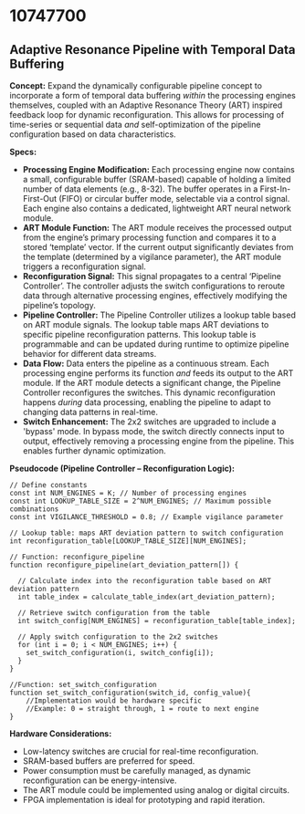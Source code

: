 # 10747700

## Adaptive Resonance Pipeline with Temporal Data Buffering

**Concept:** Expand the dynamically configurable pipeline concept to incorporate a form of temporal data buffering *within* the processing engines themselves, coupled with an Adaptive Resonance Theory (ART) inspired feedback loop for dynamic reconfiguration. This allows for processing of time-series or sequential data *and* self-optimization of the pipeline configuration based on data characteristics.

**Specs:**

*   **Processing Engine Modification:** Each processing engine now contains a small, configurable buffer (SRAM-based) capable of holding a limited number of data elements (e.g., 8-32). The buffer operates in a First-In-First-Out (FIFO) or circular buffer mode, selectable via a control signal. Each engine also contains a dedicated, lightweight ART neural network module.
*   **ART Module Function:** The ART module receives the processed output from the engine’s primary processing function and compares it to a stored ‘template’ vector. If the current output significantly deviates from the template (determined by a vigilance parameter), the ART module triggers a reconfiguration signal.
*   **Reconfiguration Signal:** This signal propagates to a central ‘Pipeline Controller’. The controller adjusts the switch configurations to reroute data through alternative processing engines, effectively modifying the pipeline’s topology.
*   **Pipeline Controller:** The Pipeline Controller utilizes a lookup table based on ART module signals. The lookup table maps ART deviations to specific pipeline reconfiguration patterns. This lookup table is programmable and can be updated during runtime to optimize pipeline behavior for different data streams.
*   **Data Flow:** Data enters the pipeline as a continuous stream. Each processing engine performs its function *and* feeds its output to the ART module. If the ART module detects a significant change, the Pipeline Controller reconfigures the switches. This dynamic reconfiguration happens *during* data processing, enabling the pipeline to adapt to changing data patterns in real-time.
*   **Switch Enhancement:** The 2x2 switches are upgraded to include a 'bypass' mode. In bypass mode, the switch directly connects input to output, effectively removing a processing engine from the pipeline. This enables further dynamic optimization.

**Pseudocode (Pipeline Controller – Reconfiguration Logic):**

```
// Define constants
const int NUM_ENGINES = K; // Number of processing engines
const int LOOKUP_TABLE_SIZE = 2^NUM_ENGINES; // Maximum possible combinations
const int VIGILANCE_THRESHOLD = 0.8; // Example vigilance parameter

// Lookup table: maps ART deviation pattern to switch configuration
int reconfiguration_table[LOOKUP_TABLE_SIZE][NUM_ENGINES];

// Function: reconfigure_pipeline
function reconfigure_pipeline(art_deviation_pattern[]) {

  // Calculate index into the reconfiguration table based on ART deviation pattern
  int table_index = calculate_table_index(art_deviation_pattern);

  // Retrieve switch configuration from the table
  int switch_config[NUM_ENGINES] = reconfiguration_table[table_index];

  // Apply switch configuration to the 2x2 switches
  for (int i = 0; i < NUM_ENGINES; i++) {
    set_switch_configuration(i, switch_config[i]);
  }
}

//Function: set_switch_configuration
function set_switch_configuration(switch_id, config_value){
    //Implementation would be hardware specific
    //Example: 0 = straight through, 1 = route to next engine
}
```

**Hardware Considerations:**

*   Low-latency switches are crucial for real-time reconfiguration.
*   SRAM-based buffers are preferred for speed.
*   Power consumption must be carefully managed, as dynamic reconfiguration can be energy-intensive.
*   The ART module could be implemented using analog or digital circuits.
*   FPGA implementation is ideal for prototyping and rapid iteration.